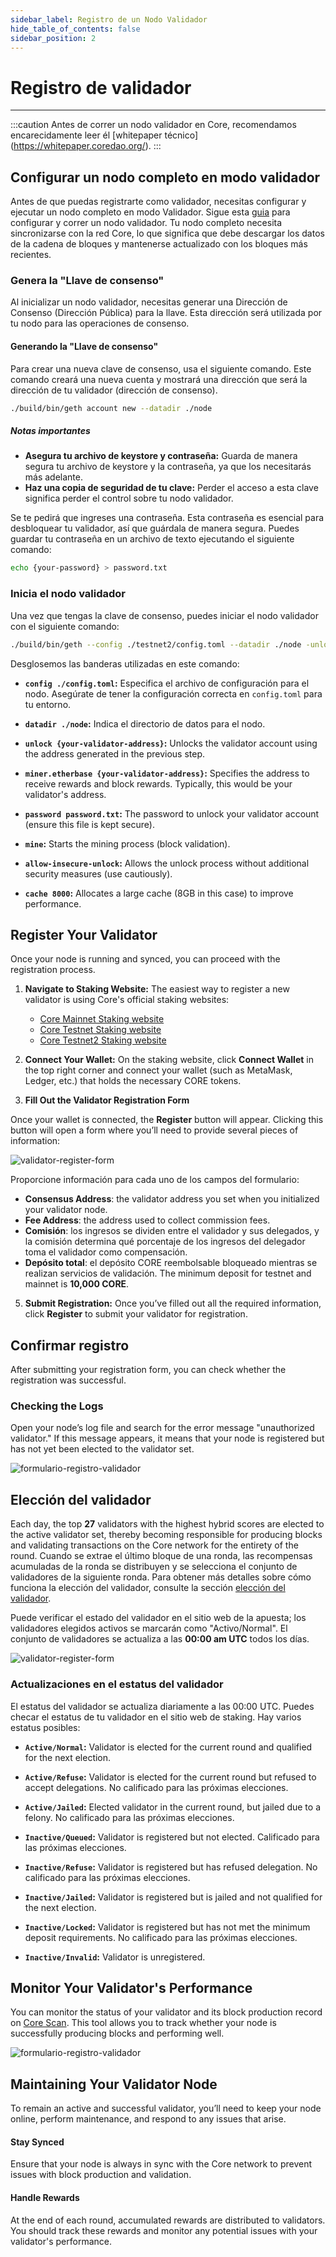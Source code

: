 ```yaml
---
sidebar_label: Registro de un Nodo Validador
hide_table_of_contents: false
sidebar_position: 2
---
```


# Registro de validador

---

:::caution
Antes de correr un nodo validador en Core, recomendamos encarecidamente leer él [whitepaper técnico] (https://whitepaper.coredao.org/).
:::

## Configurar un nodo completo en modo validador

Antes de que puedas registrarte como validador, necesitas configurar y ejecutar un nodo completo en modo Validador. Sigue esta [guia](./running-validator.md) para configurar y correr un nodo validador. Tu nodo completo necesita sincronizarse con la red Core, lo que significa que debe descargar los datos de la cadena de bloques y mantenerse actualizado con los bloques más recientes.

### Genera la "Llave de consenso"

Al inicializar un nodo validador, necesitas generar una Dirección de Consenso (Dirección Pública) para la llave. Esta dirección será utilizada por tu nodo para las operaciones de consenso.

#### Generando la "Llave de consenso"

Para crear una nueva clave de consenso, usa el siguiente comando. Este comando creará una nueva cuenta y mostrará una dirección que será la dirección de tu validador (dirección de consenso).

```bash
./build/bin/geth account new --datadir ./node
```

##### Notas importantes

- **Asegura tu archivo de keystore y contraseña:** Guarda de manera segura tu archivo de keystore y la contraseña, ya que los necesitarás más adelante.
- **Haz una copia de seguridad de tu clave:** Perder el acceso a esta clave significa perder el control sobre tu nodo validador.

Se te pedirá que ingreses una contraseña. Esta contraseña es esencial para desbloquear tu validador, así que guárdala de manera segura. Puedes guardar tu contraseña en un archivo de texto ejecutando el siguiente comando:

```bash
echo {your-password} > password.txt
```

### Inicia el nodo validador

Una vez que tengas la clave de consenso, puedes iniciar el nodo validador con el siguiente comando:

```bash
./build/bin/geth --config ./testnet2/config.toml --datadir ./node -unlock {your-validator-address} --miner.etherbase {your-validator-address} --password password.txt --mine --allow-insecure-unlock --cache 8000 --networkid 1114
```

Desglosemos las banderas utilizadas en este comando:

- **`config ./config.toml`:** Especifica el archivo de configuración para el nodo. Asegúrate de tener la configuración correcta en `config.toml` para tu entorno.

- **`datadir ./node`:** Indica el directorio de datos para el nodo.

- **`unlock {your-validator-address}`:** Unlocks the validator account using the address generated in the previous step.

- **`miner.etherbase {your-validator-address}`:** Specifies the address to receive rewards and block rewards. Typically, this would be your validator's address.

- **`password password.txt`:** The password to unlock your validator account (ensure this file is kept secure).

- **`mine`:** Starts the mining process (block validation).

- **`allow-insecure-unlock`:** Allows the unlock process without additional security measures (use cautiously).

- **`cache 8000`:** Allocates a large cache (8GB in this case) to improve performance.

## Register Your Validator

Once your node is running and synced, you can proceed with the registration process.

1. **Navigate to Staking Website:** The easiest way to register a new validator is using Core's official staking websites:

    - [Core Mainnet Staking website](https://stake.coredao.org/become-validator)
    - [Core Testnet Staking website](https://stake.test.btcs.network/become-validator)
    - [Core Testnet2 Staking website](https://stake.test2.btcs.network/become-validator)

2. **Connect Your Wallet:** On the staking website, click **Connect Wallet** in the top right corner and connect your wallet (such as MetaMask, Ledger, etc.) that holds the necessary CORE tokens.

3. **Fill Out the Validator Registration Form**

Once your wallet is connected, the **Register** button will appear. Clicking this button will open a form where you’ll need to provide several pieces of information:

![validator-register-form](../../../static/img/validator/validator-regitration.png)

Proporcione información para cada uno de los campos del formulario:

- **Consensus Address**: the validator address you set when you initialized your validator node.
- **Fee Address**: the address used to collect commission fees.
- **Comisión**: los ingresos se dividen entre el validador y sus delegados, y la comisión determina qué porcentaje de los ingresos del delegador toma el validador como compensación.
- **Depósito total**: el depósito CORE reembolsable bloqueado mientras se realizan servicios de validación. The minimum deposit for testnet and mainnet is **10,000 CORE**.

5. **Submit Registration:** Once you’ve filled out all the required information, click **Register** to submit your validator for registration.

## Confirmar registro

After submitting your registration form, you can check whether the registration was successful.

### Checking the Logs

Open your node’s log file and search for the error message "unauthorized validator." If this message appears, it means that your node is registered but has not yet been elected to the validator set.

![formulario-registro-validador](../../../static/img/validator/register/validator-register-2.avif)

## Elección del validador

Each day, the top **27** validators with the highest hybrid scores are elected to the active validator set, thereby becoming responsible for producing blocks and validating transactions on the Core network for the entirety of the round. Cuando se extrae el último bloque de una ronda, las recompensas acumuladas de la ronda se distribuyen y se selecciona el conjunto de validadores de la siguiente ronda. Para obtener más detalles sobre cómo funciona la elección del validador, consulte la sección [elección del validador](./validator-election.md).

Puede verificar el estado del validador en el sitio web de la apuesta; los validadores elegidos activos se marcarán como "Activo/Normal". El conjunto de validadores se actualiza a las **00:00 am UTC** todos los días.

![validator-register-form](../../../static/img/validator/validator-status.png)

### Actualizaciones en el estatus del validador

El estatus del validador se actualiza diariamente a las 00:00 UTC. Puedes checar el estatus de tu validador en el sitio web de staking. Hay varios estatus posibles:

- **`Active/Normal`:** Validator is elected for the current round and qualified for the next election.

- **`Active/Refuse`:** Validator is elected for the current round but refused to accept delegations. No calificado para las próximas elecciones.

- **`Active/Jailed`:** Elected validator in the current round, but jailed due to a felony. No calificado para las próximas elecciones.

- **`Inactive/Queued`:** Validator is registered but not elected. Calificado para las próximas elecciones.

- **`Inactive/Refuse`:** Validator is registered but has refused delegation. No calificado para las próximas elecciones.

- **`Inactive/Jailed`:** Validator is registered but is jailed and not qualified for the next election.

- **`Inactive/Locked`:** Validator is registered but has not met the minimum deposit requirements. No calificado para las próximas elecciones.

- **`Inactive/Invalid`:** Validator is unregistered.

## Monitor Your Validator's Performance

You can monitor the status of your validator and its block production record on [Core Scan](https://scan.coredao.org/). This tool allows you to track whether your node is successfully producing blocks and performing well.

![formulario-registro-validador](../../../static/img/validator/register/validator-register-4.webp)

## Maintaining Your Validator Node

To remain an active and successful validator, you’ll need to keep your node online, perform maintenance, and respond to any issues that arise.

#### Stay Synced

Ensure that your node is always in sync with the Core network to prevent issues with block production and validation.

#### Handle Rewards

At the end of each round, accumulated rewards are distributed to validators. You should track these rewards and monitor any potential issues with your validator's performance.
